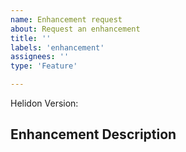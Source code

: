 ```yaml
---
name: Enhancement request
about: Request an enhancement
title: ''
labels: 'enhancement'
assignees: ''
type: 'Feature'

---
```


Helidon Version:

## Enhancement Description


